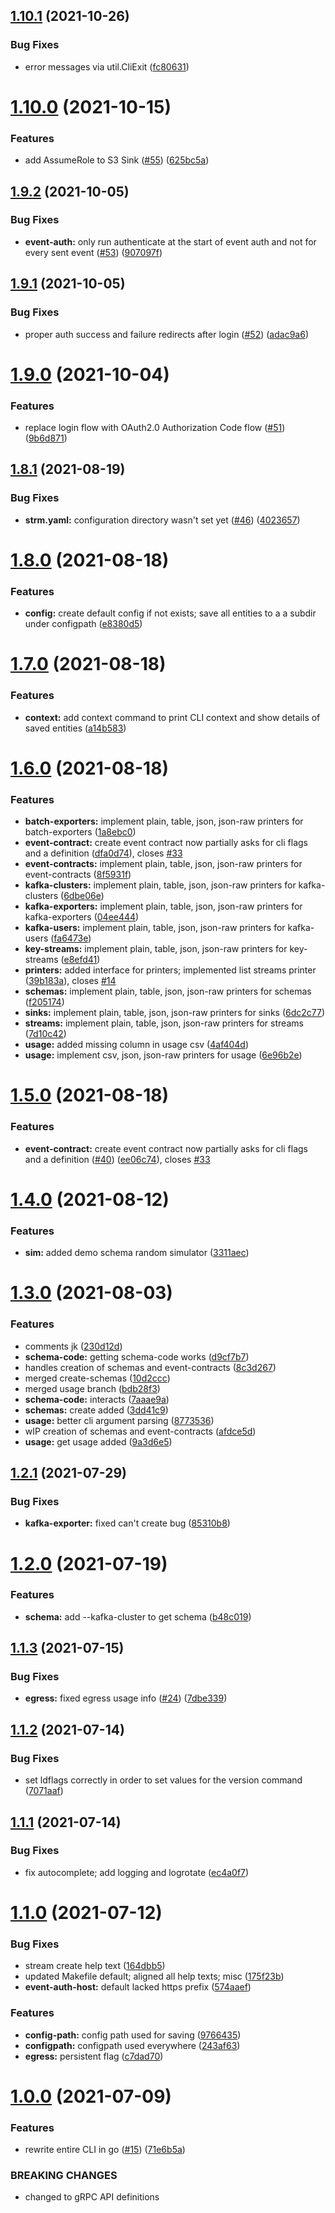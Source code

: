 ## [1.10.1](https://github.com/streammachineio/cli/compare/v1.10.0...v1.10.1) (2021-10-26)


### Bug Fixes

* error messages via util.CliExit ([fc80631](https://github.com/streammachineio/cli/commit/fc80631f87573b23f2a4599778c7ccdf1d990ad0))

# [1.10.0](https://github.com/streammachineio/cli/compare/v1.9.2...v1.10.0) (2021-10-15)


### Features

* add AssumeRole to S3 Sink ([#55](https://github.com/streammachineio/cli/issues/55)) ([625bc5a](https://github.com/streammachineio/cli/commit/625bc5acc989635d4e91200c0e8a95cbd7ea3251))

## [1.9.2](https://github.com/streammachineio/cli/compare/v1.9.1...v1.9.2) (2021-10-05)


### Bug Fixes

* **event-auth:** only run authenticate at the start of event auth and not for every sent event ([#53](https://github.com/streammachineio/cli/issues/53)) ([907097f](https://github.com/streammachineio/cli/commit/907097fad7abdae5381fcc5694c460a563257ae1))

## [1.9.1](https://github.com/streammachineio/cli/compare/v1.9.0...v1.9.1) (2021-10-05)


### Bug Fixes

* proper auth success and failure redirects after login ([#52](https://github.com/streammachineio/cli/issues/52)) ([adac9a6](https://github.com/streammachineio/cli/commit/adac9a60e47d46f3d59f0656f80923c7fe508c93))

# [1.9.0](https://github.com/streammachineio/cli/compare/v1.8.1...v1.9.0) (2021-10-04)


### Features

* replace login flow with OAuth2.0 Authorization Code flow ([#51](https://github.com/streammachineio/cli/issues/51)) ([9b6d871](https://github.com/streammachineio/cli/commit/9b6d871f4dac8dda6445a2373043cabe9fa8c679))

## [1.8.1](https://github.com/streammachineio/cli/compare/v1.8.0...v1.8.1) (2021-08-19)


### Bug Fixes

* **strm.yaml:** configuration directory wasn't set yet ([#46](https://github.com/streammachineio/cli/issues/46)) ([4023657](https://github.com/streammachineio/cli/commit/4023657fd629eab88dac2b8ca0d6c0ea049def68))

# [1.8.0](https://github.com/streammachineio/cli/compare/v1.7.0...v1.8.0) (2021-08-18)


### Features

* **config:** create default config if not exists; save all entities to a a subdir under configpath ([e8380d5](https://github.com/streammachineio/cli/commit/e8380d577d0e4f503c8181499800d4079a4a95ac))

# [1.7.0](https://github.com/streammachineio/cli/compare/v1.6.0...v1.7.0) (2021-08-18)


### Features

* **context:** add context command to print CLI context and show details of saved entities ([a14b583](https://github.com/streammachineio/cli/commit/a14b583a90892e4a8f2c809e0ddba06d2582c465))

# [1.6.0](https://github.com/streammachineio/cli/compare/v1.5.0...v1.6.0) (2021-08-18)


### Features

* **batch-exporters:** implement plain, table, json, json-raw printers for batch-exporters ([1a8ebc0](https://github.com/streammachineio/cli/commit/1a8ebc030da793c8b8e8c4a80b03d3159e1b836a))
* **event-contract:** create event contract now partially asks for cli flags and a definition ([dfa0d74](https://github.com/streammachineio/cli/commit/dfa0d74387936c730504eecd96c9a3c32b627806)), closes [#33](https://github.com/streammachineio/cli/issues/33)
* **event-contracts:** implement plain, table, json, json-raw printers for event-contracts ([8f5931f](https://github.com/streammachineio/cli/commit/8f5931f0cd0fe42f9c53355af857c56ca6f90295))
* **kafka-clusters:** implement plain, table, json, json-raw printers for kafka-clusters ([6dbe06e](https://github.com/streammachineio/cli/commit/6dbe06ed6c08e9d32749e5140315b7a1bcc44404))
* **kafka-exporters:** implement plain, table, json, json-raw printers for kafka-exporters ([04ee444](https://github.com/streammachineio/cli/commit/04ee44467c338527cbfa135c751e2d74f435ca3c))
* **kafka-users:** implement plain, table, json, json-raw printers for kafka-users ([fa6473e](https://github.com/streammachineio/cli/commit/fa6473efe68abadca4c98ea0b0b2a453ccf1c435))
* **key-streams:** implement plain, table, json, json-raw printers for key-streams ([e8efd41](https://github.com/streammachineio/cli/commit/e8efd4162b8e785b00db6bf6c3a62b061d2e8a6e))
* **printers:** added interface for printers; implemented list streams printer ([39b183a](https://github.com/streammachineio/cli/commit/39b183ae5b55959868b35d36026d32deddba7a9e)), closes [#14](https://github.com/streammachineio/cli/issues/14)
* **schemas:** implement plain, table, json, json-raw printers for schemas ([f205174](https://github.com/streammachineio/cli/commit/f20517479bcf09178502af13ba4372b69b563871))
* **sinks:** implement plain, table, json, json-raw printers for sinks ([6dc2c77](https://github.com/streammachineio/cli/commit/6dc2c772d00b27414da15856c8cff8115d824e48))
* **streams:** implement plain, table, json, json-raw printers for streams ([7d10c42](https://github.com/streammachineio/cli/commit/7d10c42cad8d52a6a4d3f3ca64420a46798b65a0))
* **usage:** added missing column in usage csv ([4af404d](https://github.com/streammachineio/cli/commit/4af404dd1ed88fc4b68e01781c7f14f7b74e9c71))
* **usage:** implement csv, json, json-raw printers for usage ([6e96b2e](https://github.com/streammachineio/cli/commit/6e96b2e00f50dcd7d3f5fc8a395eac2e8df46230))

# [1.5.0](https://github.com/streammachineio/cli/compare/v1.4.0...v1.5.0) (2021-08-18)


### Features

* **event-contract:** create event contract now partially asks for cli flags and a definition ([#40](https://github.com/streammachineio/cli/issues/40)) ([ee06c74](https://github.com/streammachineio/cli/commit/ee06c749be3b272e1796075c2453e1bca1723287)), closes [#33](https://github.com/streammachineio/cli/issues/33)

# [1.4.0](https://github.com/streammachineio/cli/compare/v1.3.0...v1.4.0) (2021-08-12)


### Features

* **sim:** added demo schema random simulator ([3311aec](https://github.com/streammachineio/cli/commit/3311aecbea3197fa91fb14041255e364fc37eb8f))

# [1.3.0](https://github.com/streammachineio/cli/compare/v1.2.1...v1.3.0) (2021-08-03)


### Features

* comments jk ([230d12d](https://github.com/streammachineio/cli/commit/230d12d05b653ba0906ca4d1f4cd2c00a5624cc8))
* **schema-code:** getting schema-code works ([d9cf7b7](https://github.com/streammachineio/cli/commit/d9cf7b7819759ae215b7e2f95c0a6f532510bd53))
* handles creation of schemas and event-contracts ([8c3d267](https://github.com/streammachineio/cli/commit/8c3d26798430a98d79ec425f85af289730e5e119))
* merged create-schemas ([10d2ccc](https://github.com/streammachineio/cli/commit/10d2ccc9a00eb3eff3afcfa20825e7fb7a521de5))
* merged usage branch ([bdb28f3](https://github.com/streammachineio/cli/commit/bdb28f322dbaa1ca221a373e0ce72ca35c6ddc10))
* **schema-code:** interacts ([7aaae9a](https://github.com/streammachineio/cli/commit/7aaae9a540f54c97cdb13b6568a3c86f93e57bc9))
* **schemas:** create added ([3dd41c9](https://github.com/streammachineio/cli/commit/3dd41c907d59066df90e1bc0c392f65ad059d343))
* **usage:** better cli argument parsing ([8773536](https://github.com/streammachineio/cli/commit/8773536d85f7e21e3fbf3cd76650e9b01cd1a5c5))
* wIP creation of schemas  and event-contracts ([afdce5d](https://github.com/streammachineio/cli/commit/afdce5d7e63e0971ad2fa5bf40ebccc1d7532f48))
* **usage:** get usage added ([9a3d6e5](https://github.com/streammachineio/cli/commit/9a3d6e507bf6ac5125936190a4bd8581421d43b9))

## [1.2.1](https://github.com/streammachineio/cli/compare/v1.2.0...v1.2.1) (2021-07-29)


### Bug Fixes

* **kafka-exporter:** fixed can't create bug ([85310b8](https://github.com/streammachineio/cli/commit/85310b8b564cb599697d49091fcb68a0d3c0b2c1))

# [1.2.0](https://github.com/streammachineio/cli/compare/v1.1.3...v1.2.0) (2021-07-19)


### Features

* **schema:** add --kafka-cluster to get schema ([b48c019](https://github.com/streammachineio/cli/commit/b48c01935802b872b3aa6ceb4048d6c719f29740))

## [1.1.3](https://github.com/streammachineio/cli/compare/v1.1.2...v1.1.3) (2021-07-15)


### Bug Fixes

* **egress:** fixed egress usage info ([#24](https://github.com/streammachineio/cli/issues/24)) ([7dbe339](https://github.com/streammachineio/cli/commit/7dbe33968eec094e648c61753ef3d348452b5c7f))

## [1.1.2](https://github.com/streammachineio/cli/compare/v1.1.1...v1.1.2) (2021-07-14)


### Bug Fixes

* set ldflags correctly in order to set values for the version command ([7071aaf](https://github.com/streammachineio/cli/commit/7071aaf686f2ea14fb152938c284a138504c0cc6))

## [1.1.1](https://github.com/streammachineio/cli/compare/v1.1.0...v1.1.1) (2021-07-14)


### Bug Fixes

* fix autocomplete; add logging and logrotate ([ec4a0f7](https://github.com/streammachineio/cli/commit/ec4a0f7872a52985ee5025fb47b745c87458f37d))

# [1.1.0](https://github.com/streammachineio/cli/compare/v1.0.0...v1.1.0) (2021-07-12)


### Bug Fixes

* stream create help text ([164dbb5](https://github.com/streammachineio/cli/commit/164dbb5d157334aef8fb96cd21534ea06c9898f0))
* updated Makefile default; aligned all help texts; misc ([175f23b](https://github.com/streammachineio/cli/commit/175f23be9ebdc4461d2b0589e80decc30de8b836))
* **event-auth-host:** default lacked https prefix ([574aaef](https://github.com/streammachineio/cli/commit/574aaef23a763072f2098fac932d144db821c844))


### Features

* **config-path:** config path used for saving ([9766435](https://github.com/streammachineio/cli/commit/976643566aa21b08283e391f5e16b00c5aec40e0))
* **configpath:** configpath used everywhere ([243af63](https://github.com/streammachineio/cli/commit/243af63e2e822c21a20a25be754f3b0edc09dfbf))
* **egress:** persistent flag ([c7dad70](https://github.com/streammachineio/cli/commit/c7dad70d50e3c95d569a3c8283208397f4334653))

# [1.0.0](https://github.com/streammachineio/cli/compare/v0.4.0...v1.0.0) (2021-07-09)


### Features

* rewrite entire CLI in go ([#15](https://github.com/streammachineio/cli/issues/15)) ([71e6b5a](https://github.com/streammachineio/cli/commit/71e6b5adf7e91391ed89c1bda6fa53750aafb695))


### BREAKING CHANGES

* changed to gRPC API definitions

